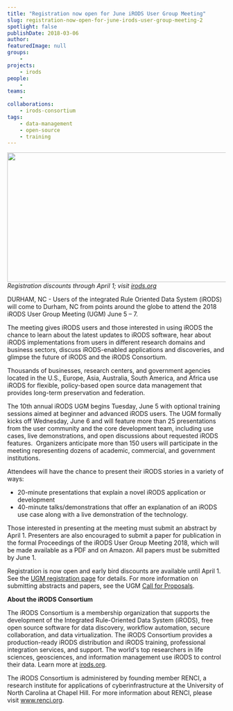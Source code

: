 ```yaml
---
title: "Registration now open for June iRODS User Group Meeting"
slug: registration-now-open-for-june-irods-user-group-meeting-2
spotlight: false
publishDate: 2018-03-06
author: 
featuredImage: null
groups:
    - 
projects:
    - irods
people:
    - 
teams: 
    - 
collaborations:
    - irods-consortium
tags:
    - data-management
    - open-source
    - training
---
```

<em><img class="aligncenter size-large wp-image-17439" src="http://renci.org/wp-content/uploads/2018/03/Screen-Shot-2018-03-06-at-2.09.46-PM-1024x476.png" alt="" width="640" height="298" />Registration discounts through April 1; visit </em><em><a href="https://irods.org/" target="_blank" rel="noopener">irods.org</a></em>

DURHAM, NC - Users of the integrated Rule Oriented Data System (iRODS) will come to Durham, NC from points around the globe to attend the 2018 iRODS User Group Meeting (UGM) June 5 – 7.

<!--more-->

The meeting gives iRODS users and those interested in using iRODS the chance to learn about the latest updates to iRODS software, hear about iRODS implementations from users in different research domains and business sectors, discuss iRODS-enabled applications and discoveries, and glimpse the future of iRODS and the iRODS Consortium.

Thousands of businesses, research centers, and government agencies located in the U.S., Europe, Asia, Australia, South America, and Africa use iRODS for flexible, policy-based open source data management that provides long-term preservation and federation.

The 10th annual iRODS UGM begins Tuesday, June 5 with optional training sessions aimed at beginner and advanced iRODS users. The UGM formally kicks off Wednesday, June 6 and will feature more than 25 presentations from the user community and the core development team, including use cases, live demonstrations, and open discussions about requested iRODS features.  Organizers anticipate more than 150 users will participate in the meeting representing dozens of academic, commercial, and government institutions.

Attendees will have the chance to present their iRODS stories in a variety of ways:
<ul>
 	<li>20-minute presentations that explain a novel iRODS application or development</li>
 	<li>40-minute talks/demonstrations that offer an explanation of an iRODS use case along with a live demonstration of the technology.</li>
</ul>
Those interested in presenting at the meeting must submit an abstract by April 1. Presenters are also encouraged to submit a paper for publication in the formal Proceedings of the iRODS User Group Meeting 2018, which will be made available as a PDF and on Amazon. All papers must be submitted by June 1.

Registration is now open and early bird discounts are available until April 1. See the <a href="https://irods.org/ugm2018/" target="_blank" rel="noopener">UGM registration page</a> for details. For more information on submitting abstracts and papers, see the UGM <a href="https://irods.org/ugm2018/cfp/" target="_blank" rel="noopener">Call for Proposals</a>.

<strong>About the iRODS Consortium</strong>

The iRODS Consortium is a membership organization that supports the development of the Integrated Rule-Oriented Data System (iRODS), free open source software for data discovery, workflow automation, secure collaboration, and data virtualization. The iRODS Consortium provides a production-ready iRODS distribution and iRODS training, professional integration services, and support. The world's top researchers in life sciences, geosciences, and information management use iRODS to control their data. Learn more at <a href="http://irods.org/" target="_blank" rel="noopener">irods.org</a>.

The iRODS Consortium is administered by founding member RENCI, a research institute for applications of cyberinfrastructure at the University of North Carolina at Chapel Hill. For more information about RENCI, please visit <a href="http://www.renci.org/" target="_blank" rel="noopener">www.renci.org</a>.
